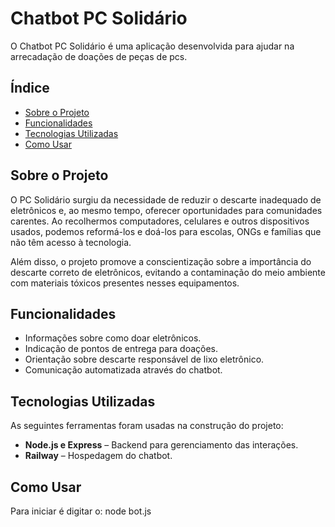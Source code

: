 # Chatbot PC Solidário

O Chatbot PC Solidário é uma aplicação desenvolvida para ajudar na arrecadação de doações de peças de pcs.

## Índice

- [Sobre o Projeto](#sobre-o-projeto)
- [Funcionalidades](#funcionalidades)
- [Tecnologias Utilizadas](#tecnologias-utilizadas)
- [Como Usar](#como-usar)


## Sobre o Projeto

O PC Solidário surgiu da necessidade de reduzir o descarte inadequado de eletrônicos e, ao mesmo tempo, oferecer oportunidades para comunidades carentes. Ao recolhermos computadores, celulares e outros dispositivos usados, podemos reformá-los e doá-los para escolas, ONGs e famílias que não têm acesso à tecnologia.

Além disso, o projeto promove a conscientização sobre a importância do descarte correto de eletrônicos, evitando a contaminação do meio ambiente com materiais tóxicos presentes nesses equipamentos.

## Funcionalidades

- Informações sobre como doar eletrônicos.
- Indicação de pontos de entrega para doações.
- Orientação sobre descarte responsável de lixo eletrônico.
- Comunicação automatizada através do chatbot.

## Tecnologias Utilizadas

As seguintes ferramentas foram usadas na construção do projeto:

- **Node.js e Express** – Backend para gerenciamento das interações.
- **Railway** – Hospedagem do chatbot.

## Como Usar

Para iniciar é digitar o:  node bot.js 
